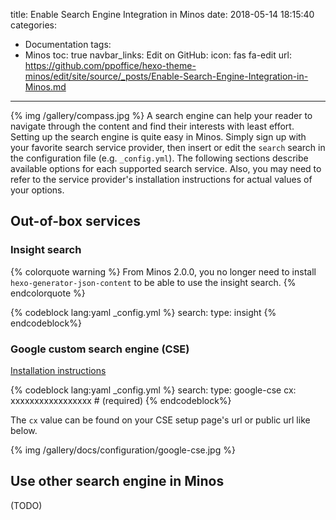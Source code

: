 title: Enable Search Engine Integration in Minos
date: 2018-05-14 18:15:40
categories:
- Documentation
tags:
- Minos
toc: true
navbar_links:
  Edit on GitHub:
    icon: fas fa-edit
    url: https://github.com/ppoffice/hexo-theme-minos/edit/site/source/_posts/Enable-Search-Engine-Integration-in-Minos.md
---
{% img /gallery/compass.jpg %}
A search engine can help your reader to navigate through the content and find their interests with least effort. Setting up the search engine is quite easy in Minos. Simply sign up with your favorite search service provider, then insert or edit the `search` search in the configuration file (e.g. `_config.yml`). The following sections describe available options for each supported search service. Also, you may need to refer to the service provider's installation instructions for actual values of your options.
<!-- more -->

## Out-of-box services

### Insight search

{% colorquote warning %}
From Minos 2.0.0, you no longer need to install <code>hexo-generator-json-content</code> to be able to use the insight search.
{% endcolorquote %}

{% codeblock lang:yaml _config.yml %}
search:
    type: insight
{% endcodeblock%}

### Google custom search engine (CSE)

[Installation instructions](https://cse.google.com/cse/create/new)

{% codeblock lang:yaml _config.yml %}
search:
    type: google-cse
    cx: xxxxxxxxxxxxxxxxx  # (required)
{% endcodeblock%}

The `cx` value can be found on your CSE setup page's url or public url like below.

{% img /gallery/docs/configuration/google-cse.jpg %}

## Use other search engine in Minos

(TODO)

